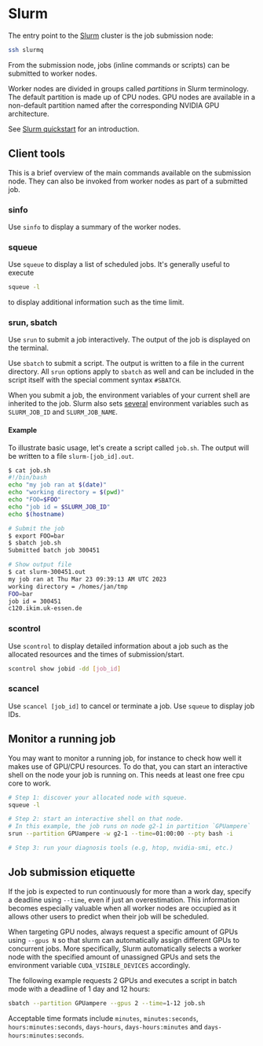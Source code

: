 # Slurm

The entry point to the [Slurm][slurm-homepage] cluster is the job submission node:

```sh
ssh slurmq
```

From the submission node, jobs (inline commands or scripts) can be submitted to worker nodes.

Worker nodes are divided in groups called _partitions_ in Slurm terminology. The default partition is made up of CPU nodes. GPU nodes are available in a non-default partition named after the corresponding NVIDIA GPU architecture.

See [Slurm quickstart][slurm-quickstart] for an introduction.

## Client tools

This is a brief overview of the main commands available on the submission node. They can also be invoked from worker nodes as part of a submitted job.

### sinfo

Use `sinfo` to display a summary of the worker nodes.

### squeue

Use `squeue` to display a list of scheduled jobs. It's generally useful to execute

```sh
squeue -l
```

to display additional information such as the time limit.

### srun, sbatch

Use `srun` to submit a job interactively. The output of the job is displayed on the terminal.

Use `sbatch` to submit a script. The output is written to a file in the current directory. All `srun` options apply to `sbatch` as well and can be included in the script itself with the special comment syntax `#SBATCH`.

When you submit a job, the environment variables of your current shell are inherited to the job. Slurm also sets [several][sbatch-env] environment variables such as `SLURM_JOB_ID` and `SLURM_JOB_NAME`.

#### Example

To illustrate basic usage, let's create a script called `job.sh`. The output will be written to a file `slurm-[job_id].out`.

```sh
$ cat job.sh
#!/bin/bash
echo "my job ran at $(date)"
echo "working directory = $(pwd)"
echo "FOO=$FOO"
echo "job id = $SLURM_JOB_ID"
echo $(hostname)
```

```sh
# Submit the job
$ export FOO=bar
$ sbatch job.sh
Submitted batch job 300451

# Show output file
$ cat slurm-300451.out
my job ran at Thu Mar 23 09:39:13 AM UTC 2023
working directory = /homes/jan/tmp
FOO=bar
job id = 300451
c120.ikim.uk-essen.de
```

### scontrol

Use `scontrol` to display detailed information about a job such as the allocated resources and the times of submission/start.

```sh
scontrol show jobid -dd [job_id]
```

### scancel

Use `scancel [job_id]` to cancel or terminate a job. Use `squeue` to display job IDs.

## Monitor a running job

You may want to monitor a running job, for instance to check how well it makes use of GPU/CPU resources. To do that, you can start an interactive shell on the node your job is running on. This needs at least one free cpu core to work.

```sh
# Step 1: discover your allocated node with squeue.
squeue -l

# Step 2: start an interactive shell on that node.
# In this example, the job runs on node g2-1 in partition `GPUampere`
srun --partition GPUampere -w g2-1 --time=01:00:00 --pty bash -i

# Step 3: run your diagnosis tools (e.g, htop, nvidia-smi, etc.)
```

## Job submission etiquette

If the job is expected to run continuously for more than a work day, specify a deadline using `--time`, even if just an overestimation. This information becomes especially valuable when all worker nodes are occupied as it allows other users to predict when their job will be scheduled.

When targeting GPU nodes, always request a specific amount of GPUs using `--gpus N` so that slurm can automatically assign different GPUs to concurrent jobs. More specifically, Slurm automatically selects a worker node with the specified amount of unassigned GPUs and sets the environment variable `CUDA_VISIBLE_DEVICES` accordingly.

The following example requests 2 GPUs and executes a script in batch mode with a deadline of 1 day and 12 hours:

```sh
sbatch --partition GPUampere --gpus 2 --time=1-12 job.sh
```

Acceptable time formats include `minutes`, `minutes:seconds`, `hours:minutes:seconds`, `days-hours`, `days-hours:minutes` and `days-hours:minutes:seconds`.

[slurm-homepage]: https://slurm.schedmd.com
[slurm-quickstart]: https://slurm.schedmd.com/quickstart.html
[sbatch-env]: https://slurm.schedmd.com/sbatch.html#SECTION_OUTPUT-ENVIRONMENT-VARIABLES
